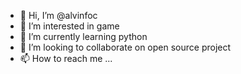 - 👋 Hi, I’m @alvinfoc
- 👀 I’m interested in game
- 🌱 I’m currently learning python
- 💞️ I’m looking to collaborate on open source project
- 📫 How to reach me ...

<!---
alvinfoc/alvinfoc is a ✨ special ✨ repository because its `README.md` (this file) appears on your GitHub profile.
You can click the Preview link to take a look at your changes.
--->
